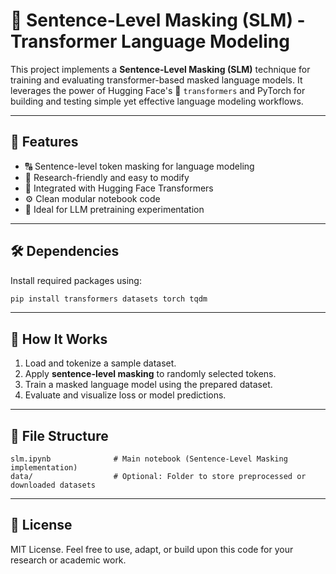 # 🧠 Sentence-Level Masking (SLM) - Transformer Language Modeling

This project implements a **Sentence-Level Masking (SLM)** technique for training and evaluating transformer-based masked language models. It leverages the power of Hugging Face's 🤗 `transformers` and PyTorch for building and testing simple yet effective language modeling workflows.

---

## 📌 Features

- 🔠 Sentence-level token masking for language modeling
- 🧪 Research-friendly and easy to modify
- 🤗 Integrated with Hugging Face Transformers
- ⚙️ Clean modular notebook code
- 🧠 Ideal for LLM pretraining experimentation

---

## 🛠️ Dependencies

Install required packages using:

```bash
pip install transformers datasets torch tqdm
````

---

## 🚀 How It Works

1. Load and tokenize a sample dataset.
2. Apply **sentence-level masking** to randomly selected tokens.
3. Train a masked language model using the prepared dataset.
4. Evaluate and visualize loss or model predictions.

---

## 📂 File Structure

```
slm.ipynb              # Main notebook (Sentence-Level Masking implementation)
data/                  # Optional: Folder to store preprocessed or downloaded datasets
```

---

## 📄 License

MIT License. Feel free to use, adapt, or build upon this code for your research or academic work.


